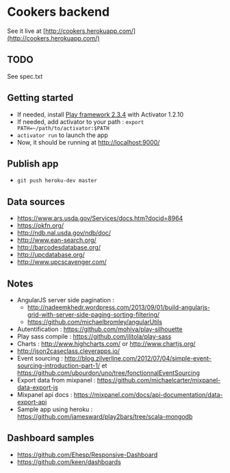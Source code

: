 # Cookers backend

See it live at [http://cookers.herokuapp.com/](http://cookers.herokuapp.com/)

## TODO

See spec.txt

## Getting started

- If needed, install [Play framework 2.3.4](https://www.playframework.com/download) with Activator 1.2.10
- If needed, add activator to your path : `export PATH=~/path/to/activator:$PATH`
- `activator run` to launch the app
- Now, it should be running at [http://localhost:9000/](http://localhost:9000/)

## Publish app

- `git push heroku-dev master`

## Data sources

- https://www.ars.usda.gov/Services/docs.htm?docid=8964
- https://okfn.org/
- http://ndb.nal.usda.gov/ndb/doc/
- http://www.ean-search.org/
- http://barcodesdatabase.org/
- http://upcdatabase.org/
- http://www.upcscavenger.com/

## Notes

- AngularJS server side pagination :
    - http://nadeemkhedr.wordpress.com/2013/09/01/build-angularjs-grid-with-server-side-paging-sorting-filtering/
    - https://github.com/michaelbromley/angularUtils
- Autentification : https://github.com/mohiva/play-silhouette
- Play sass compile : https://github.com/jlitola/play-sass
- Charts : http://www.highcharts.com/ or http://www.chartjs.org/
- http://json2caseclass.cleverapps.io/
- Event sourcing : http://blog.zilverline.com/2012/07/04/simple-event-sourcing-introduction-part-1/ et https://github.com/ubourdon/uno/tree/fonctionnalEventSourcing
- Export data from mixpanel : https://github.com/michaelcarter/mixpanel-data-export-js
- Mixpanel api docs : https://mixpanel.com/docs/api-documentation/data-export-api
- Sample app using heroku : https://github.com/jamesward/play2bars/tree/scala-mongodb

## Dashboard samples

- https://github.com/Ehesp/Responsive-Dashboard
- https://github.com/keen/dashboards
